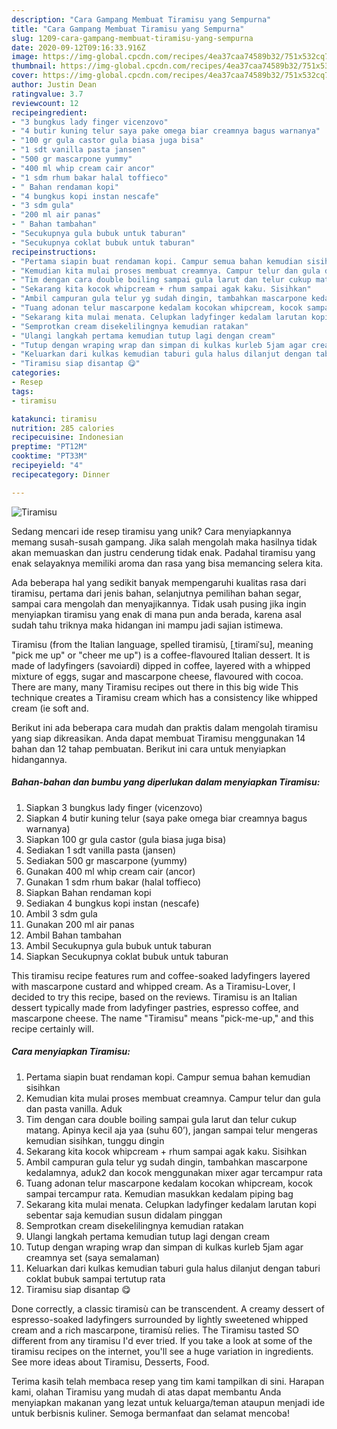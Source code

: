 ```yaml
---
description: "Cara Gampang Membuat Tiramisu yang Sempurna"
title: "Cara Gampang Membuat Tiramisu yang Sempurna"
slug: 1209-cara-gampang-membuat-tiramisu-yang-sempurna
date: 2020-09-12T09:16:33.916Z
image: https://img-global.cpcdn.com/recipes/4ea37caa74589b32/751x532cq70/tiramisu-foto-resep-utama.jpg
thumbnail: https://img-global.cpcdn.com/recipes/4ea37caa74589b32/751x532cq70/tiramisu-foto-resep-utama.jpg
cover: https://img-global.cpcdn.com/recipes/4ea37caa74589b32/751x532cq70/tiramisu-foto-resep-utama.jpg
author: Justin Dean
ratingvalue: 3.7
reviewcount: 12
recipeingredient:
- "3 bungkus lady finger vicenzovo"
- "4 butir kuning telur saya pake omega biar creamnya bagus warnanya"
- "100 gr gula castor gula biasa juga bisa"
- "1 sdt vanilla pasta jansen"
- "500 gr mascarpone yummy"
- "400 ml whip cream cair ancor"
- "1 sdm rhum bakar halal toffieco"
- " Bahan rendaman kopi"
- "4 bungkus kopi instan nescafe"
- "3 sdm gula"
- "200 ml air panas"
- " Bahan tambahan"
- "Secukupnya gula bubuk untuk taburan"
- "Secukupnya coklat bubuk untuk taburan"
recipeinstructions:
- "Pertama siapin buat rendaman kopi. Campur semua bahan kemudian sisihkan"
- "Kemudian kita mulai proses membuat creamnya. Campur telur dan gula dan pasta vanilla. Aduk"
- "Tim dengan cara double boiling sampai gula larut dan telur cukup matang. Apinya kecil aja yaa (suhu 60’), jangan sampai telur mengeras kemudian sisihkan, tunggu dingin"
- "Sekarang kita kocok whipcream + rhum sampai agak kaku. Sisihkan"
- "Ambil campuran gula telur yg sudah dingin, tambahkan mascarpone kedalamnya, aduk2 dan kocok menggunakan mixer agar tercampur rata"
- "Tuang adonan telur mascarpone kedalam kocokan whipcream, kocok sampai tercampur rata. Kemudian masukkan kedalam piping bag"
- "Sekarang kita mulai menata. Celupkan ladyfinger kedalam larutan kopi sebentar saja kemudian susun didalam pinggan"
- "Semprotkan cream disekelilingnya kemudian ratakan"
- "Ulangi langkah pertama kemudian tutup lagi dengan cream"
- "Tutup dengan wraping wrap dan simpan di kulkas kurleb 5jam agar creamnya set (saya semalaman)"
- "Keluarkan dari kulkas kemudian taburi gula halus dilanjut dengan taburi coklat bubuk sampai tertutup rata"
- "Tiramisu siap disantap 😋"
categories:
- Resep
tags:
- tiramisu

katakunci: tiramisu 
nutrition: 285 calories
recipecuisine: Indonesian
preptime: "PT12M"
cooktime: "PT33M"
recipeyield: "4"
recipecategory: Dinner

---
```



![Tiramisu](https://img-global.cpcdn.com/recipes/4ea37caa74589b32/751x532cq70/tiramisu-foto-resep-utama.jpg)

Sedang mencari ide resep tiramisu yang unik? Cara menyiapkannya memang susah-susah gampang. Jika salah mengolah maka hasilnya tidak akan memuaskan dan justru cenderung tidak enak. Padahal tiramisu yang enak selayaknya memiliki aroma dan rasa yang bisa memancing selera kita.

Ada beberapa hal yang sedikit banyak mempengaruhi kualitas rasa dari tiramisu, pertama dari jenis bahan, selanjutnya pemilihan bahan segar, sampai cara mengolah dan menyajikannya. Tidak usah pusing jika ingin menyiapkan tiramisu yang enak di mana pun anda berada, karena asal sudah tahu triknya maka hidangan ini mampu jadi sajian istimewa.

Tiramisu (from the Italian language, spelled tiramisù, [ˌtiramiˈsu], meaning &#34;pick me up&#34; or &#34;cheer me up&#34;) is a coffee-flavoured Italian dessert. It is made of ladyfingers (savoiardi) dipped in coffee, layered with a whipped mixture of eggs, sugar and mascarpone cheese, flavoured with cocoa. There are many, many Tiramisu recipes out there in this big wide This technique creates a Tiramisu cream which has a consistency like whipped cream (ie soft and.


Berikut ini ada beberapa cara mudah dan praktis dalam mengolah tiramisu yang siap dikreasikan. Anda dapat membuat Tiramisu menggunakan 14 bahan dan 12 tahap pembuatan. Berikut ini cara untuk menyiapkan hidangannya.

<!--inarticleads1-->

##### Bahan-bahan dan bumbu yang diperlukan dalam menyiapkan Tiramisu:

1. Siapkan 3 bungkus lady finger (vicenzovo)
1. Siapkan 4 butir kuning telur (saya pake omega biar creamnya bagus warnanya)
1. Siapkan 100 gr gula castor (gula biasa juga bisa)
1. Sediakan 1 sdt vanilla pasta (jansen)
1. Sediakan 500 gr mascarpone (yummy)
1. Gunakan 400 ml whip cream cair (ancor)
1. Gunakan 1 sdm rhum bakar (halal toffieco)
1. Siapkan  Bahan rendaman kopi
1. Sediakan 4 bungkus kopi instan (nescafe)
1. Ambil 3 sdm gula
1. Gunakan 200 ml air panas
1. Ambil  Bahan tambahan
1. Ambil Secukupnya gula bubuk untuk taburan
1. Siapkan Secukupnya coklat bubuk untuk taburan


This tiramisu recipe features rum and coffee-soaked ladyfingers layered with mascarpone custard and whipped cream. As a Tiramisu-Lover, I decided to try this recipe, based on the reviews. Tiramisu is an Italian dessert typically made from ladyfinger pastries, espresso coffee, and mascarpone cheese. The name &#34;Tiramisu&#34; means &#34;pick-me-up,&#34; and this recipe certainly will. 

<!--inarticleads2-->

##### Cara menyiapkan Tiramisu:

1. Pertama siapin buat rendaman kopi. Campur semua bahan kemudian sisihkan
1. Kemudian kita mulai proses membuat creamnya. Campur telur dan gula dan pasta vanilla. Aduk
1. Tim dengan cara double boiling sampai gula larut dan telur cukup matang. Apinya kecil aja yaa (suhu 60’), jangan sampai telur mengeras kemudian sisihkan, tunggu dingin
1. Sekarang kita kocok whipcream + rhum sampai agak kaku. Sisihkan
1. Ambil campuran gula telur yg sudah dingin, tambahkan mascarpone kedalamnya, aduk2 dan kocok menggunakan mixer agar tercampur rata
1. Tuang adonan telur mascarpone kedalam kocokan whipcream, kocok sampai tercampur rata. Kemudian masukkan kedalam piping bag
1. Sekarang kita mulai menata. Celupkan ladyfinger kedalam larutan kopi sebentar saja kemudian susun didalam pinggan
1. Semprotkan cream disekelilingnya kemudian ratakan
1. Ulangi langkah pertama kemudian tutup lagi dengan cream
1. Tutup dengan wraping wrap dan simpan di kulkas kurleb 5jam agar creamnya set (saya semalaman)
1. Keluarkan dari kulkas kemudian taburi gula halus dilanjut dengan taburi coklat bubuk sampai tertutup rata
1. Tiramisu siap disantap 😋


Done correctly, a classic tiramisù can be transcendent. A creamy dessert of espresso-soaked ladyfingers surrounded by lightly sweetened whipped cream and a rich mascarpone, tiramisù relies. The Tiramisu tasted SO different from any tiramisu I&#39;d ever tried. If you take a look at some of the tiramisu recipes on the internet, you&#39;ll see a huge variation in ingredients. See more ideas about Tiramisu, Desserts, Food. 

Terima kasih telah membaca resep yang tim kami tampilkan di sini. Harapan kami, olahan Tiramisu yang mudah di atas dapat membantu Anda menyiapkan makanan yang lezat untuk keluarga/teman ataupun menjadi ide untuk berbisnis kuliner. Semoga bermanfaat dan selamat mencoba!
